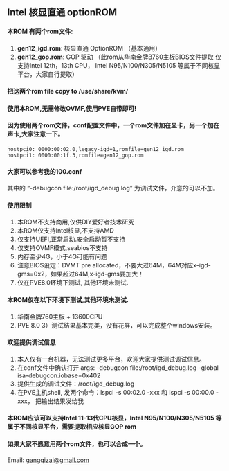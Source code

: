 ## Intel 核显直通 optionROM

#### 本ROM 有两个rom文件: 
1. **gen12_igd.rom**: 核显直通 OptionROM （基本通用）
2. **gen12_gop.rom**: GOP 驱动 （此rom从华南金牌B760主板BIOS文件提取 仅支持Intel 12th，13th CPU， Intel N95/N100/N305/N5105 等属于不同核显平台，大家自行提取）

#### 把这两个rom file copy to /use/share/kvm/

#### 使用本ROM,无需修改OVMF,使用PVE自带即可!

#### 因为使用两个rom文件，conf配置文件中，一个rom文件加在显卡，另一个加在声卡,大家注意一下。
```
hostpci0: 0000:00:02.0,legacy-igd=1,romfile=gen12_igd.rom
hostpci1: 0000:00:1f.3,romfile=gen12_gop.rom
```

#### 大家可以参考我的100.conf 
其中的 “-debugcon file:/root/igd_debug.log” 为调试文件，介意的可以不加。



#### 使用限制

1) 本ROM不支持商用,仅供DIY爱好者技术研究
2)  本ROM仅支持Intel核显,不支持AMD
3) 仅支持UEFI,正常启动.安全启动暂不支持
4) 仅支持OVMF模式,seabios不支持
5) 内存至少4G，小于4G可能有问题
6) 注意BIOS设定：DVMT pre allocated，不要大过64M，64M对应x-igd-gms=0x2，如果超过64M,x-igd-gms要加大！
7) 仅在PVE8.0环境下测试, 其他环境未测试.

#### 本ROM仅在以下环境下测试,其他环境未测试.
1) 华南金牌760主板 + 13600CPU
2) PVE 8.0
3）测试结果基本完美，没有花屏，可以完成整个windows安装。

#### 欢迎提供调试信息
1. 本人仅有一台机器，无法测试更多平台，欢迎大家提供测试调试信息。
2. 在conf文件中确认打开 args: -debugcon file:/root/igd_debug.log -global isa-debugcon.iobase=0x402
3. 提供生成的调试文件：/root/igd_debug.log
4. 在PVE主机shell, 发两个命令：lspci -s 00:02.0 -xxx 和 lspci -s 00:00.0 -xxx， 把输出结果发给我


#### 本ROM应该可以支持Intel 11-13代CPU核显，Intel N95/N100/N305/N5105 等属于不同核显平台，需要提取相应核显GOP rom

#### 如果大家不愿意用两个rom文件，也可以合成一个。

Email: gangqizai@gmail.com
